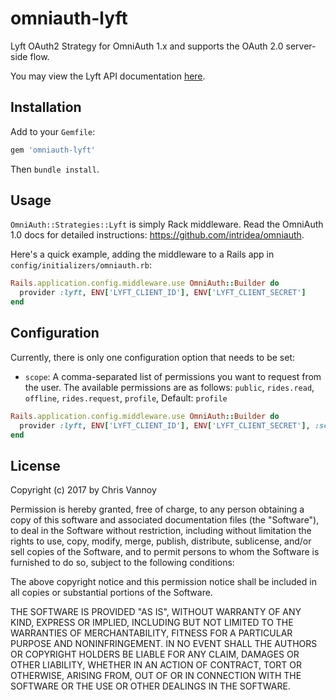 omniauth-lyft
==============

Lyft OAuth2 Strategy for OmniAuth 1.x and supports the OAuth 2.0 server-side flow.

You may view the Lyft API documentation [here](https://developer.lyft.com/docs/authentication).

## Installation

Add to your `Gemfile`:

```ruby
gem 'omniauth-lyft'
```

Then `bundle install`.


## Usage

`OmniAuth::Strategies::Lyft` is simply Rack middleware. Read the OmniAuth 1.0 docs for detailed instructions: https://github.com/intridea/omniauth.

Here's a quick example, adding the middleware to a Rails app in `config/initializers/omniauth.rb`:

```ruby
Rails.application.config.middleware.use OmniAuth::Builder do
  provider :lyft, ENV['LYFT_CLIENT_ID'], ENV['LYFT_CLIENT_SECRET']
end
```

## Configuration

Currently, there is only one configuration option that needs to be set:

* `scope`: A comma-separated list of permissions you want to request from the user. The available permissions are as follows: `public`, `rides.read`, `offline`, `rides.request`, `profile`,  Default: `profile`

```ruby
Rails.application.config.middleware.use OmniAuth::Builder do
  provider :lyft, ENV['LYFT_CLIENT_ID'], ENV['LYFT_CLIENT_SECRET'], :scope => 'profile,rides.read'
end

```

## License

Copyright (c) 2017 by Chris Vannoy

Permission is hereby granted, free of charge, to any person obtaining a copy of this software and associated documentation files (the "Software"), to deal in the Software without restriction, including without limitation the rights to use, copy, modify, merge, publish, distribute, sublicense, and/or sell copies of the Software, and to permit persons to whom the Software is furnished to do so, subject to the following conditions:

The above copyright notice and this permission notice shall be included in all copies or substantial portions of the Software.

THE SOFTWARE IS PROVIDED "AS IS", WITHOUT WARRANTY OF ANY KIND, EXPRESS OR IMPLIED, INCLUDING BUT NOT LIMITED TO THE WARRANTIES OF MERCHANTABILITY, FITNESS FOR A PARTICULAR PURPOSE AND NONINFRINGEMENT. IN NO EVENT SHALL THE AUTHORS OR COPYRIGHT HOLDERS BE LIABLE FOR ANY CLAIM, DAMAGES OR OTHER LIABILITY, WHETHER IN AN ACTION OF CONTRACT, TORT OR OTHERWISE, ARISING FROM, OUT OF OR IN CONNECTION WITH THE SOFTWARE OR THE USE OR OTHER DEALINGS IN THE SOFTWARE.
